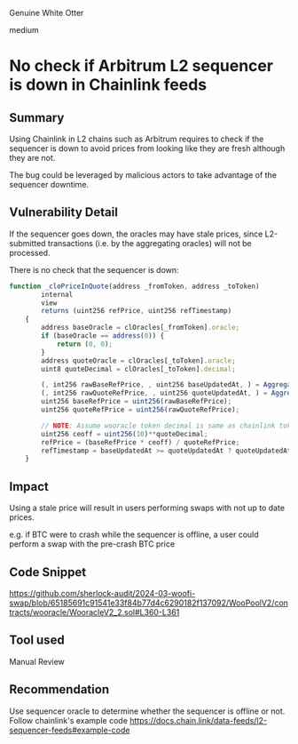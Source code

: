 Genuine White Otter

medium

# No check if Arbitrum L2 sequencer is down in Chainlink feeds

## Summary
Using Chainlink in L2 chains such as Arbitrum requires to check if the sequencer is down to avoid prices from looking like they are fresh although they are not.

The bug could be leveraged by malicious actors to take advantage of the sequencer downtime.
## Vulnerability Detail
If the sequencer goes down, the oracles may have stale prices, since L2-submitted transactions (i.e. by the aggregating oracles) will not be processed. 

There is no check that the sequencer is down:
```js
function _cloPriceInQuote(address _fromToken, address _toToken)
        internal
        view
        returns (uint256 refPrice, uint256 refTimestamp)
    {
        address baseOracle = clOracles[_fromToken].oracle;
        if (baseOracle == address(0)) {
            return (0, 0);
        }
        address quoteOracle = clOracles[_toToken].oracle;
        uint8 quoteDecimal = clOracles[_toToken].decimal;

        (, int256 rawBaseRefPrice, , uint256 baseUpdatedAt, ) = AggregatorV3Interface(baseOracle).latestRoundData();
        (, int256 rawQuoteRefPrice, , uint256 quoteUpdatedAt, ) = AggregatorV3Interface(quoteOracle).latestRoundData();
        uint256 baseRefPrice = uint256(rawBaseRefPrice);
        uint256 quoteRefPrice = uint256(rawQuoteRefPrice);

        // NOTE: Assume wooracle token decimal is same as chainlink token decimal. 
        uint256 ceoff = uint256(10)**quoteDecimal;
        refPrice = (baseRefPrice * ceoff) / quoteRefPrice;
        refTimestamp = baseUpdatedAt >= quoteUpdatedAt ? quoteUpdatedAt : baseUpdatedAt;
    }
```
## Impact

Using a stale price will result in users performing swaps with not up to date prices. 

e.g. if BTC were to crash while the sequencer is offline, a user could perform a swap with the pre-crash BTC price


## Code Snippet

https://github.com/sherlock-audit/2024-03-woofi-swap/blob/65185691c91541e33f84b77d4c6290182f137092/WooPoolV2/contracts/wooracle/WooracleV2_2.sol#L360-L361

## Tool used

Manual Review

## Recommendation
Use sequencer oracle to determine whether the sequencer is offline or not. 
Follow chainlink's example code https://docs.chain.link/data-feeds/l2-sequencer-feeds#example-code